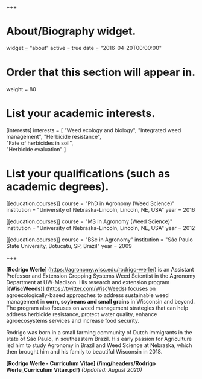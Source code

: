 +++
# About/Biography widget.
widget = "about"
active = true
date = "2016-04-20T00:00:00"

# Order that this section will appear in.
weight = 80

# List your academic interests.
[interests]
  interests = [
    "Weed ecology and biology",
    "Integrated weed management",
    "Herbicide resistance",  
    "Fate of herbicides in soil",  
    "Herbicide evaluation"
  ]

# List your qualifications (such as academic degrees).
[[education.courses]]
  course = "PhD in Agronomy (Weed Science)"
  institution = "University of Nebraska-Lincoln, Lincoln, NE, USA"
  year = 2016

[[education.courses]]
  course = "MS in Agronomy (Weed Science)"
  institution = "University of Nebraska-Lincoln, Lincoln, NE, USA"
  year = 2012

[[education.courses]]
  course = "BSc in Agronomy"
  institution = "São Paulo State University, Botucatu, SP, Brazil"
  year = 2009

+++

[**Rodrigo Werle**] (https://agronomy.wisc.edu/rodrigo-werle/) is an Assistant Professor and Extension Cropping Systems Weed Scientist in the Agronomy Department at UW-Madison. His research and extension program [(**WiscWeeds**)] (https://twitter.com/WiscWeeds) focuses on agroecologically-based approaches to address sustainable weed management in **corn, soybeans and small grains** in Wisconsin and beyond. The program also focuses on weed management strategies that can help address herbicide resistance, protect water quality, enhance agroecosystems services and increase food security. 

Rodrigo was born in a small farming community of Dutch immigrants in the state of São Paulo, in southeastern Brazil. His early passion for Agriculture led him to study Agronomy in Brazil and Weed Science at Nebraska, which then brought him and his family to beautiful Wisconsin in 2018. 

**[Rodrigo Werle - Curriculum Vitae] (/img/headers/Rodrigo Werle_Curriculum Vitae.pdf)** *(Updated: August 2020)*
